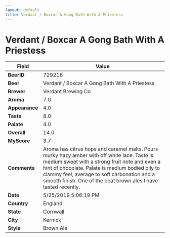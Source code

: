 ```yaml
---
layout: default
title: Verdant / Boxcar A Gong Bath With A Priestess
---
```


# Verdant / Boxcar A Gong Bath With A Priestess

| Field         | Value     |
|---------------|-----------|
| **BeerID** | 729216 |
| **Beer** | Verdant / Boxcar A Gong Bath With A Priestess |
| **Brewer** | Verdant Brewing Co |
| **Aroma** | 7.0 |
| **Appearance** | 4.0 |
| **Taste** | 8.0 |
| **Palate** | 4.0 |
| **Overall** | 14.0 |
| **MyScore** | 3.7 |
| **Comments** | Aroma has citrus hops and caramel malts. Pours murky hazy amber with off white lace. Taste is medium sweet with a strong fruit note and even a hint of chocolate. Palate is medium bodied oily to clammy feel, average to soft carbonation and a smooth finish. One of the beat brown ales I have tasted recently. |
| **Date** | 5/25/2019 5:06:19 PM |
| **Country** | England |
| **State** | Cornwall |
| **City** | Kernick |
| **Style** | Brown Ale |
